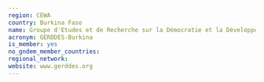 ```yaml
---
region: CEWA
country: Burkina Faso
name: Groupe d'Etudes et de Recherche sur la Démocratie et la Développement Economique et Social (GERDDES) / Research and Study Group on Democracy and Economic and Social Development
acronym: GERDDES-Burkina
is_member: yes
no_gndem_member_countries: 
regional_network: 
website: www.gerddes.org
---
```

